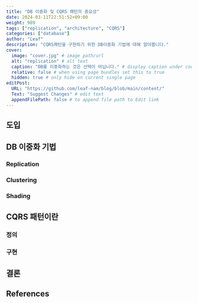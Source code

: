 ```yaml
---
title: "DB 이중화 및 CQRS 패턴의 중요성"
date: 2024-03-11T22:51:52+09:00
weight: 989
tags: ["replication", "architecture", "CQRS"]
categories: ["database"]
author: "Leaf"
description: "CQRS패턴을 구현하기 위한 DB이중화 기법에 대해 알아봅니다."
cover:
  image: "cover.jpg" # image path/url
  alt: "replication" # alt text
  caption: "DB를 이중화하는 것은 선택이 아닙니다." # display caption under cover
  relative: false # when using page bundles set this to true
  hidden: true # only hide on current single page
editPost:
  URL: "https://github.com/leaf-nam/blog/blob/main/content/"
  Text: "Suggest Changes" # edit text
  appendFilePath: false # to append file path to Edit link
---
```


## 도입

## DB 이중화 기법

### Replication

### Clustering

### Shading

## CQRS 패턴이란

### 정의

### 구현

## 결론

## References
